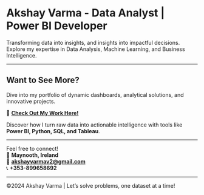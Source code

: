 # Akshay Varma - Data Analyst | Power BI Developer

Transforming data into insights, and insights into impactful decisions. Explore my expertise in Data Analysis, Machine Learning, and Business Intelligence.

---

## **Want to See More?**

Dive into my portfolio of dynamic dashboards, analytical solutions, and innovative projects.  

🌟 **[Check Out My Work Here!](https://github.com/AkshayVarma99)**  

Discover how I turn raw data into actionable intelligence with tools like **Power BI, Python, SQL, and Tableau**.

---

Feel free to connect!  
📍 **Maynooth, Ireland**  
📧 **akshayvarmav2@gmail.com**  
📞 **+353-899658692**  

---
©2024 Akshay Varma | Let’s solve problems, one dataset at a time!
